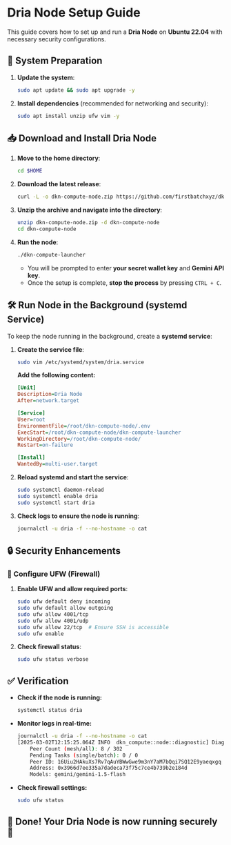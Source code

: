 # Dria Node Setup Guide

This guide covers how to set up and run a **Dria Node** on **Ubuntu 22.04** with necessary security configurations.

## 🚀 System Preparation

1. **Update the system**:
   ```bash
   sudo apt update && sudo apt upgrade -y
   ```

2. **Install dependencies** (recommended for networking and security):
   ```bash
   sudo apt install unzip ufw vim -y
   ```

## 📥 Download and Install Dria Node

1. **Move to the home directory**:
   ```bash
   cd $HOME
   ```

2. **Download the latest release**:
   ```bash
   curl -L -o dkn-compute-node.zip https://github.com/firstbatchxyz/dkn-compute-launcher/releases/latest/download/dkn-compute-launcher-linux-amd64.zip
   ```

3. **Unzip the archive and navigate into the directory**:
   ```bash
   unzip dkn-compute-node.zip -d dkn-compute-node
   cd dkn-compute-node
   ```

4. **Run the node**:
   ```bash
   ./dkn-compute-launcher
   ```
   - You will be prompted to enter **your secret wallet key** and **Gemini API key**.
   - Once the setup is complete, **stop the process** by pressing `CTRL + C`.

## 🛠️ Run Node in the Background (systemd Service)

To keep the node running in the background, create a **systemd service**:

1. **Create the service file**:
   ```bash
   sudo vim /etc/systemd/system/dria.service
   ```
   **Add the following content:**
   ```ini
   [Unit]
   Description=Dria Node
   After=network.target

   [Service]
   User=root
   EnvironmentFile=/root/dkn-compute-node/.env
   ExecStart=/root/dkn-compute-node/dkn-compute-launcher
   WorkingDirectory=/root/dkn-compute-node/
   Restart=on-failure

   [Install]
   WantedBy=multi-user.target
   ```

2. **Reload systemd and start the service**:
   ```bash
   sudo systemctl daemon-reload
   sudo systemctl enable dria
   sudo systemctl start dria
   ```

3. **Check logs to ensure the node is running**:
   ```bash
   journalctl -u dria -f --no-hostname -o cat
   ```

## 🔒 Security Enhancements

### 📌 Configure UFW (Firewall)
1. **Enable UFW and allow required ports**:
   ```bash
   sudo ufw default deny incoming
   sudo ufw default allow outgoing
   sudo ufw allow 4001/tcp
   sudo ufw allow 4001/udp
   sudo ufw allow 22/tcp  # Ensure SSH is accessible
   sudo ufw enable
   ```
2. **Check firewall status**:
   ```bash
   sudo ufw status verbose
   ```

## ✅ Verification
- **Check if the node is running:**
  ```bash
  systemctl status dria
  ```
- **Monitor logs in real-time:**
  ```bash
  journalctl -u dria -f --no-hostname -o cat
  [2025-03-02T12:15:25.064Z INFO  dkn_compute::node::diagnostic] Diagnostics (v0.3.7):
      Peer Count (mesh/all): 8 / 302
      Pending Tasks (single/batch): 0 / 0
      Peer ID: 16Uiu2HAkuXs7Rv7qAuYBWwGwe9m3nY7aM7bQqi7SQ12E9yaeqxgq
      Address: 0x3966d7ee335a7dadeca73f75c7ce4b739b2e184d
      Models: gemini/gemini-1.5-flash
  ```
- **Check firewall settings:**
  ```bash
  sudo ufw status
  ```

## 🎯 Done! Your Dria Node is now running securely 🚀
